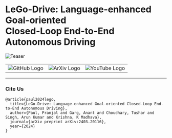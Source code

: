 # LeGo-Drive: Language-enhanced Goal-oriented <br> Closed-Loop End-to-End Autonomous Driving

![Teaser](/assests/teaser-wide.png)

<table align="center" border="0">
    <tr>
        <td align="center">
            <a href="https://reachpranjal.github.io/lego-drive" style="text-decoration: none;">
                <img src="https://img.shields.io/badge/Project_Page-4CAF50?style=for-the-badge&logoColor=white&logo=github" alt="GitHub Logo">
            </a>
        </td>
        <td align="center">
            <a href="https://arxiv.org/abs/2403.20116" style="text-decoration: none;">
                <img src="https://img.shields.io/badge/ArXiv-000000?style=for-the-badge&logoColor=white&logo=arxiv" alt="ArXiv Logo">
            </a>
        </td>
        <td align="center">
            <a href="https://www.youtube.com/watch?v=eOYAq2cz1Pk" style="text-decoration: none;">
                <img src="https://img.shields.io/badge/Demo_Video-FF0000?style=for-the-badge&logo=youtube&logoColor=white" alt="YouTube Logo">
            </a>
        </td>
    </tr>
</table>

<hr>

### Cite Us
```
@article{paul2024lego,
  title={LeGo-Drive: Language-enhanced Goal-oriented Closed-Loop End-to-End Autonomous Driving},
  author={Paul, Pranjal and Garg, Anant and Choudhary, Tushar and Singh, Arun Kumar and Krishna, K Madhava},
  journal={arXiv preprint arXiv:2403.20116},
  year={2024}
}
```


